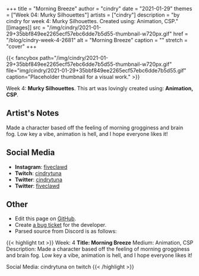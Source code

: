 +++
title =       "Morning Breeze"
author =      "cindry"
date =        "2021-01-29"
themes =      ["Week 04: Murky Silhouettes"]
artists =     ["cindry"]
description = "by cindry for week 4: Murky Silhouettes. Created using: Animation, CSP."
[[images]]
      src = "/img/cindry/2021-01-29+35bbf849ee2265ecf57ebc6dde7b5d55-thumbnail-w720px.gif"
      href = "/blog/cindry-week-4-2681"
      alt = "Morning Breeze"
      caption = ""
      stretch = "cover"
+++


{{< fancybox path="/img/cindry/2021-01-29+35bbf849ee2265ecf57ebc6dde7b5d55-thumbnail-w720px.gif" file="img/cindry/2021-01-29+35bbf849ee2265ecf57ebc6dde7b5d55.gif" caption="Placeholder thumbnail for a visual work." >}}


Week 4: **Murky Silhouettes**. This art was lovingly created using: **Animation, CSP**.

## Artist's Notes

Made a character based off the feeling of morning grogginess and brain fog. Low key a vibe, animation is hell, and I hope everyone likes it!

## Social Media

- **Instagram**: <a href='https://instagram.com/fiveclawd' target='_blank'>fiveclawd</a>
- **Twitch**: <a href='https://twitch.tv/cindrytuna' target='_blank'>cindrytuna</a>
- **Twitter**: <a href='https://twitter.com/cindrytuna' target='_blank'>cindrytuna</a>
- **Twitter**: <a href='https://twitter.com/fiveclawd' target='_blank'>fiveclawd</a>

## Other

- Edit this page on [GitHub](https://github.com/teaminkling/web-refresh/edit/main/content/blog/cindry-week-4-2681.md).
- Create [a bug ticket](https://github.com/teaminkling/web-refresh/issues/new?assignees=&labels=bug&template=problem-report.md&title=) for the developer.
- Parsed source from Discord is as follows:

{{< highlight txt >}}
Week: 4
**Title:  Morning Breeze**
Medium: Animation, CSP
Description: Made a character based off the feeling of morning grogginess and brain fog. Low key a vibe, animation is hell, and I hope everyone likes it!

Social Media: cindrytuna on twitch
{{< /highlight >}}